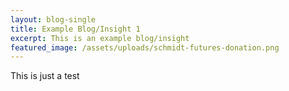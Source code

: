 ```yaml
---
layout: blog-single
title: Example Blog/Insight 1
excerpt: This is an example blog/insight
featured_image: /assets/uploads/schmidt-futures-donation.png
---
```

This is just a test